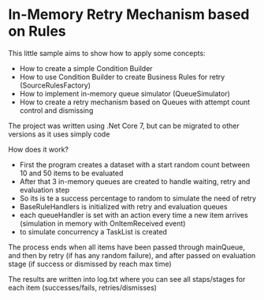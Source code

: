 # In-Memory Retry Mechanism based on Rules

This little sample aims to show how to apply some concepts:

- How to create a simple Condition Builder
- How to use Condition Builder to create Business Rules for retry (SourceRulesFactory)
- How to implement in-memory queue simulator (QueueSimulator)
- How to create a retry mechanism based on Queues with attempt count control and dismissing

The project was written using .Net Core 7, but can be migrated to other versions as it uses simply code

How does it work?

- First the program creates a dataset with a start random count between 10 and 50 items to be evaluated
- After that 3 in-memory queues are created to handle waiting, retry and evaluation step
- So its is te a success percentage to random to simulate the need of retry
- BaseRuleHandlers is initialized with retry and evaluation queues
- each queueHandler is set with an action every time a new item arrives (simulation in memory with OnItemReceived event)
- to simulate concurrency a TaskList is created

The process ends when all items have been passed through mainQueue, and then by retry (if has any random failure), and after passed on evaluation stage (if success or dismissed by reach max time)

The results are written into log.txt where you can see all staps/stages for each item (successes/fails, retries/dismisses)
